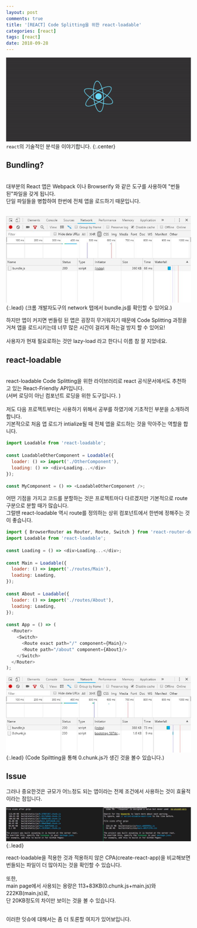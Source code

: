 ```yaml
---
layout: post
comments: true
title: '[REACT] Code Splitting을 위한 react-loadable'
categories: [react]
tags: [react]
date: 2018-09-28
---
```


![headerimg](/assets/img/subcate/react.gif)
`react`의 기술적인 분석을 이야기합니다.
{:.center}

## Bundling?

<br>
대부분의 React 앱은 Webpack 이나 Browserify 와 같은 도구를 사용하여 "번들된"파일을 갖게 됩니다. <br>
단일 파일들을 병합하여 한번에 전체 앱을 로드하기 때문입니다.<br><br>

![image](/assets/img/post/react-loadable/1.png){:.lead}
(크롬 개발자도구의 network 탭에서 bundle.js를 확인할 수 있어요.)

하지만 앱이 커지면 번들링 된 앱은 굉장히 무거워지기 때문에 Code Splitting 과정을 거쳐 앱을 로드시키는데 너무 많은 시간이 걸리게 하는걸 방지 할 수 있어요!
<br><br>
사용자가 현재 필요로하는 것만 lazy-load 라고 한다니 이름 참 잘 지었네요.


## react-loadable
<br>
react-loadable Code Splitting을 위한 라이브러리로 react 공식문서에서도 추천하고 있는 React-Friendly API입니다.<br>
(서버 로딩이 아닌 컴포넌트 로딩을 위한 도구입니다. )
<br><br>
저도 다음 프로젝트부터는 사용하기 위해서 공부를 하였기에 기초적인 부분을 소개하려 합니다.
<br>
기본적으로 처음 앱 로드가 intialize될 때 전체 앱을 로드하는 것을 막아주는 역할을 합니다.
<br>

```javascript
import Loadable from 'react-loadable';

const LoadableOtherComponent = Loadable({
  loader: () => import('./OtherComponent'),
  loading: () => <div>Loading...</div>
});

const MyComponent = () => <LoadableOtherComponent />;
```

어떤 기점을 가지고 코드를 분할하는 것은 프로젝트마다 다르겠지만 기본적으로 route구분으로 분할 때가 많습니다.
<br>
그럴땐 react-loadable 역시 route를 정의하는 상위 컴포넌트에서 한번에 정해주는 것이 좋습니다.

```javascript
import { BrowserRouter as Router, Route, Switch } from 'react-router-dom';
import Loadable from 'react-loadable';

const Loading = () => <div>Loading...</div>;

const Main = Loadable({
  loader: () => import('./routes/Main'),
  loading: Loading,
});

const About = Loadable({
  loader: () => import('./routes/About'),
  loading: Loading,
});

const App = () => (
  <Router>
    <Switch>
      <Route exact path="/" component={Main}/>
      <Route path="/about" component={About}/>
    </Switch>
  </Router>
);
```
![image](/assets/img/post/react-loadable/2.png){:.lead}
(Code Spiltting을 통해 0.chunk.js가 생긴 것을 볼수 있습니다.)

## Issue

그러나 중요한것은 규모가 어느정도 되는 앱이라는 전제 조건에서 사용하는 것이 효율적이라는 점입니다.

![image](/assets/img/post/react-loadable/3.png){:.lead}

react-loadable을 적용한 것과 적용하지 않은 CPA(create-react-app)을 비교해보면 번들되는 파일이 더 많아지는 것을 확인할 수 있습니다.
<br>
<br>
또한,
<br>
main page에서 사용되는 용량은 113+83KB(0.chunk.js+main.js)와 222KB(main.js)로,
<br>
단 20KB정도의 차이만 보이는 것을 볼 수 있습니다. 

<br>
이러한 잇슈에 대해서는 좀 더 토론할 여지가 있어보입니다.
